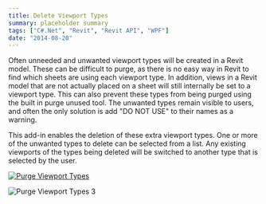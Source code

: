 ```yaml
---
title: Delete Viewport Types
summary: placeholder summary
tags: ["C#.Net", "Revit", "Revit API", "WPF"]
date: "2014-08-20"
---
```


Often unneeded and unwanted viewport types will be created in a Revit model. These can be difficult to purge, as there is no easy way in Revit to find which sheets are using each viewport type. In addition, views in a Revit model that are not actually placed on a sheet will still internally be set to a viewport type. This can also prevent these types from being purged using the built in purge unused tool. The unwanted types remain visible to users, and often the only solution is add "DO NOT USE" to their names as a warning.

This add-in enables the deletion of these extra viewport types. One or more of the unwanted types to delete can be selected from a list. Any existing viewports of the types being deleted will be switched to another type that is selected by the user.

[![Purge Viewport Types](http://www.ericanastas.com/wp-content/uploads/2014/08/Purge-Viewport-Types-260x232.png)](Purge-Viewport-Types.png)

![Purge Viewport Types 3](Purge-Viewport-Types-3.png)
